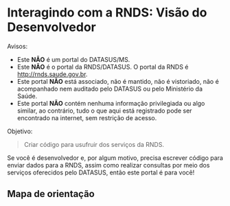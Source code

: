 # Interagindo com a RNDS: Visão do Desenvolvedor

Avisos:

- Este **NÃO** é um portal do DATASUS/MS.
- Este **NÃO** é o portal da RNDS/DATASUS. O portal da RNDS é http://rnds.saude.gov.br.
- Este portal **NÃO** está associado, não é mantido, não é vistoriado, não é acompanhado nem auditado pelo DATASUS ou pelo Ministério da Saúde.
- Este portal **NÃO** contém nenhuma informação privilegiada ou algo similar, ao contrário, tudo o que aqui está registrado pode ser encontrado na internet, sem restrição de acesso.

Objetivo:

> Criar código para usufruir dos serviços da RNDS.

Se você é desenvolvedor e, por algum motivo, precisa escrever código para enviar
dados para a RNDS, assim como realizar consultas por meio dos serviços
oferecidos pelo DATASUS, então este portal é para você!

## Mapa de orientação
